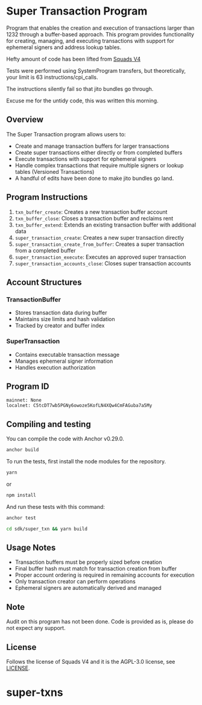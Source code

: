 # Super Transaction Program

Program that enables the creation and execution of transactions larger than 1232 through a buffer-based approach. This program provides functionality for creating, managing, and executing transactions with support for ephemeral signers and address lookup tables.

Hefty amount of code has been lifted from [Squads V4](https://github.com/Squads-Protocol/v4)

Tests were performed using SystemProgram transfers, but theoretically, your limit is 63 instructions/cpi_calls.

The instructions silently fail so that jito bundles go through.

Excuse me for the untidy code, this was written this morning.

## Overview

The Super Transaction program allows users to:
- Create and manage transaction buffers for larger transactions
- Create super transactions either directly or from completed buffers
- Execute transactions with support for ephemeral signers
- Handle complex transactions that require multiple signers or lookup tables (Versioned Transactions)
- A handful of edits have been done to make jito bundles go land.

## Program Instructions

1. `txn_buffer_create`: Creates a new transaction buffer account
2. `txn_buffer_close`: Closes a transaction buffer and reclaims rent
3. `txn_buffer_extend`: Extends an existing transaction buffer with additional data
4. `super_transaction_create`: Creates a new super transaction directly
5. `super_transaction_create_from_buffer`: Creates a super transaction from a completed buffer
6. `super_transaction_execute`: Executes an approved super transaction
7. `super_transaction_accounts_close`: Closes super transaction accounts

## Account Structures

### TransactionBuffer
- Stores transaction data during buffer
- Maintains size limits and hash validation
- Tracked by creator and buffer index

### SuperTransaction
- Contains executable transaction message
- Manages ephemeral signer information
- Handles execution authorization

## Program ID
```
mainnet: None
localnet: C5tcDT7wb5PGNy6owoze5KofLN4XQw4CmFAGuba7a5My
```

## Compiling and testing

You can compile the code with Anchor v0.29.0.
```bash
anchor build
```

To run the tests, first install the node modules for the repository.
```bash
yarn
```
or 
```bash
npm install
```
And run these tests with this command:
```bash
anchor test
```

```bash
cd sdk/super_txn && yarn build
```
## Usage Notes

- Transaction buffers must be properly sized before creation
- Final buffer hash must match for transaction creation from buffer
- Proper account ordering is required in remaining accounts for execution
- Only transaction creator can perform operations
- Ephemeral signers are automatically derived and managed

## Note
Audit on this program has not been done. Code is provided as is, please do not expect any support.

## License

Follows the license of Squads V4 and it is the AGPL-3.0 license, see [LICENSE](./LICENSE).

# super-txns
